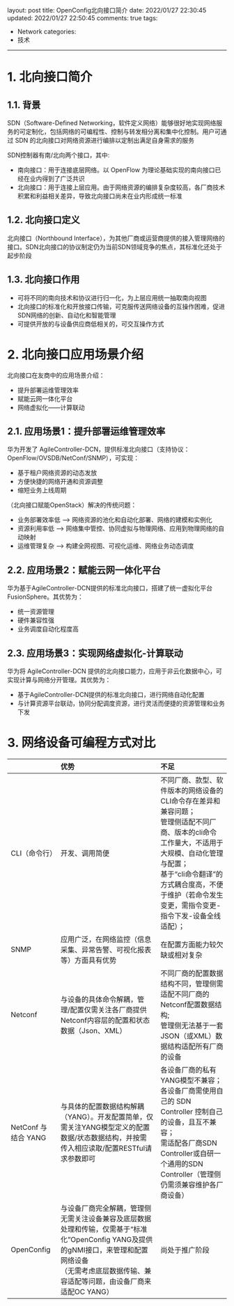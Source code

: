 layout: post
title: OpenConfig北向接口简介
date: 2022/01/27 22:30:45
updated: 2022/01/27 22:50:45
comments: true
tags:
- Network
categories:
- 技术

---

# 1. 北向接口简介

## 1.1. 背景
SDN（Software-Defined Networking，软件定义网络）能够很好地实现网络服务的可定制化，包括网络的可编程性、控制与转发相分离和集中化控制。用户可通过 SDN 的北向接口对网络资源进行编排以定制出满足自身需求的服务

<!-- more -->

SDN控制器有南/北向两个接口，其中:
- 南向接口：用于连接底层网络。以 OpenFlow 为理论基础实现的南向接口已经在业内得到了广泛共识
- 北向接口：用于连接上层应用。由于网络资源的编排复杂度较高，各厂商技术积累和利益相关差异，导致北向接口尚未在业内形成统一标准

## 1.2. 北向接口定义
北向接口（Northbound Interface），为其他厂商或运营商提供的接入管理网络的接口。SDN北向接口的协议制定仍为当前SDN领域竞争的焦点，其标准化还处于起步阶段

## 1.3. 北向接口作用
- 可将不同的南向技术和协议进行归一化，为上层应用统一抽取南向视图
- 北向接口的标准化和开放接口传输，可克服传送网络设备的互操作困难，促进SDN网络的创新、自动化和智能管理
- 可提供开放的与设备供应商低相关的，可交互操作方式

# 2. 北向接口应用场景介绍
北向接口在友商中的应用场景介绍：
- 提升部署运维管理效率
- 赋能云网一体化平台
- 网络虚拟化——计算联动

## 2.1. 应用场景1：提升部署运维管理效率
华为开发了 AgileController-DCN，提供标准北向接口（支持协议：OpenFlow/OVSDB/NetConf/SNMP），可实现：
- 基于租户网络资源的动态发放
- 方便快捷的网络开通和资源调整
- 缩短业务上线周期

（北向接口赋能OpenStack）解决的传统问题：
- 业务部署效率低  -->  网络资源的池化和自动化部署、网络的建模和实例化
- 资源利用率低  -->  网络集中管控、协同虚拟与物理网络、应用到物理网络的自动映射
- 运维管理复杂  -->  构建全网视图、可视化运维、网络业务动态调度

## 2.2. 应用场景2：赋能云网一体化平台
华为基于AgileController-DCN提供的标准北向接口，搭建了统一虚拟化平台FusionSphere。其优势为：
- 统一资源管理
- 硬件兼容性强
- 业务调度自动化程度高

## 2.3. 应用场景3：实现网络虚拟化-计算联动
华为将 AgileController-DCN 提供的北向接口能力，应用于非云化数据中心，可实现计算与网络分开管理。其优势为：
- 基于AgileController-DCN提供的标准北向接口，进行网络自动化配置
- 与计算资源平台联动，协同分配调度资源，进行灵活而便捷的资源管理和业务下发

# 3. 网络设备可编程方式对比

||优势|不足|
|:----|:----|:----|
|CLI（命令行）|开发、调用简便|不同厂商、款型、软件版本的网络设备的CLI命令存在差异和兼容问题；<br>管理侧适配不同厂商、版本的cli命令工作量大，不适用于大规模、自动化管理与配置；<br>基于“cli命令翻译”的方式耦合度高，不便于维护（若命令发生变更，需指令变更-指令下发-设备全线适配）；|
|SNMP|应用广泛，在网络监控（信息采集、异常告警、可视化报表等）方面具有优势|在配置方面能力较欠缺或相对复杂|
|Netconf|与设备的具体命令解耦，管理/配置仅需关注各厂商提供Netconf内容层的配置和状态数据（Json、XML）|不同厂商的配置数据结构不同，管理侧需适配不同厂商的Netconf配置数据结构;<br>管理侧无法基于一套JSON（或XML）数据结构适配所有厂商的设备|
|NetConf 与结合 YANG|与具体的配置数据结构解耦（YANG）。开发配置简单，仅需关注YANG模型定义的配置数据/状态数据结构，并按需传入相应读取/配置RESTful请求参数即可|各设备厂商的私有YANG模型不兼容；<br>各设备厂商需使用自己的 SDN Controller 控制自己的设备，且互不兼容；<br>需适配各厂商SDN Controller或自研一个通用的SDN Controller（管理侧仍需须兼容维护各厂商设备）|
|OpenConfig|与设备厂商完全解耦，管理侧无需关注设备兼容及底层数据处理和传输，仅需基于“标准化”OpenConfig YANG及提供的gNMI接口，来管理和配置网络设备<br>（无需考虑底层数据传输、兼容适配等问题，由设备厂商来适配OC YANG）|尚处于推广阶段|

